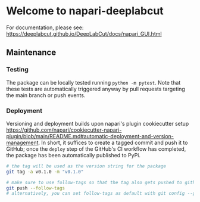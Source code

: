 # Welcome to napari-deeplabcut

For documentation, please see: https://deeplabcut.github.io/DeepLabCut/docs/napari_GUI.html

## Maintenance

### Testing

The package can be locally tested running `python -m pytest`. Note that these tests are automatically triggered anyway by pull requests targeting the main branch or push events.

### Deployment

Versioning and deployment builds upon napari's plugin cookiecutter setup
https://github.com/napari/cookiecutter-napari-plugin/blob/main/README.md#automatic-deployment-and-version-management.
In short, it suffices to create a tagged commit and push it to GitHub; once the `deploy` step of the GitHub's CI workflow has completed, the package has been automatically published to PyPi.

```bash
# the tag will be used as the version string for the package
git tag -a v0.1.0 -m "v0.1.0"

# make sure to use follow-tags so that the tag also gets pushed to github
git push --follow-tags
# alternatively, you can set follow-tags as default with git config --global push.followTags true
```
